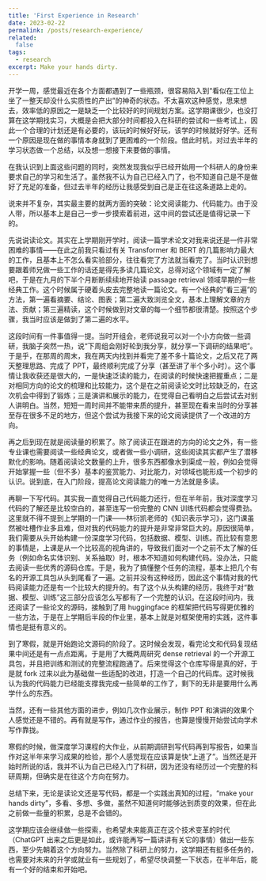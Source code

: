 ```yaml
---
title: 'First Experience in Research'
date: 2023-02-22
permalink: /posts/research-experience/
related:
  false
tags:
  - research
excerpt: Make your hands dirty.
---
```


开学一周，感觉最近在各个方面都遇到了一些瓶颈，很容易陷入到“看似在工位上坐了一整天却没什么实质性的产出”的神奇的状态。不太喜欢这种感觉，思来想去，效率低的原因之一是缺乏一个比较好的时间规划方案。这学期课很少，也没打算在这学期找实习，大概是会把大部分时间都投入在科研的尝试和一些考试上，因此一个合理的计划还是有必要的，该玩的时候好好玩，该学的时候就好好学。还有一个原因是现在做的事情本身就到了更困难的一个阶段。借此时机，对过去半年的学习状态做一个总结，以及想一想接下来要做的事情。

在我认识到上面这些问题的同时，突然发现我似乎已经开始用一个科研人的身份来要求自己的学习和生活了。虽然我不认为自己已经入门了，也不知道自己是不是做好了充足的准备，但过去半年的经历让我感受到自己是正在往这条道路上走的。

说来并不复杂，其实最主要的就两方面的突破：论文阅读能力、代码能力。由于没人带，所以基本上是自己一步一步摸索着前进，这中间的尝试还是值得记录一下的。

先说说读论文。其实在上学期刚开学时，阅读一篇学术论文对我来说还是一件非常困难的事情——在此之前我只看过有关 Transformer 和 BERT 的几篇影响力最大的工作，且基本上不怎么看实验部分，往往看完了方法就当看完了。当时认识到想要跟着师兄做一些工作的话还是得先多读几篇论文，总得对这个领域有一定了解吧，于是在九月的下半个月断断续续地开始读 passage retrieval 领域早期的一些经典工作。这个时候属于硬着头皮去完整地读一篇论文。有一个经典的“看三遍”的方法，第一遍看摘要、结论、图表；第二遍大致浏览全文，基本上理解文章的方法、贡献；第三遍精读，这个时候做到对文章的每一个细节都很清楚。按照这个步骤，我当时应该是做到了第二遍的水平。

这段时间有一件事值得一提。当时开组会，老师说我可以对一个小方向做一些调研，我脑子突然一热，说“下周组会刚好轮到我分享，就分享一下调研的结果吧”。于是乎，在那周的周末，我在两天内找到并看完了差不多十篇论文，之后又花了两天整理思路、完成了 PPT，最终顺利完成了分享（甚至讲了半个多小时）。这个事情让我收获还是很大的，一是快速泛读的能力，在阅读的时候快速把握重点；二是对相同方向的论文的梳理和比较能力，这个是在之前阅读论文时比较缺乏的，在这次机会中得到了锻炼；三是演讲和展示的能力，在觉得自己看明白之后尝试去对别人讲明白。当然，短短一周时间并不能带来质的提升，甚至现在看来当时的分享甚至存在很多不足的地方，但这个尝试为我接下来的论文阅读提供了一个改进的方向。

再之后到现在就是阅读量的积累了。除了阅读正在跟进的方向的论文之外，有一些专业课也需要阅读一些经典论文，或者做一些小调研，这些阅读其实都产生了潜移默化的影响。随着阅读论文数量的上升，很多东西都像水到渠成一般，例如会觉得开始掌握一些（但不多）基本的鉴赏能力、对比能力，对领域也能形成一个初步的认识。说到底，在入门阶段，提高论文阅读能力的唯一方法就是多读。

再聊一下写代码。其实我一直觉得自己代码能力还行，但在半年前，我对深度学习代码的了解还是比较空白的，甚至连写一份完整的 CNN 训练代码都会觉得费劲。这里就不得不提到上学期的一门课——林衍凯老师的《知识表示学习》，这门课虽然被吐槽作业多且难，但对我的代码能力的提升是非常非常巨大的。原因很简单，我们需要从头开始构建一份深度学习代码，包括数据、模型、训练。而比较有意思的事情是，上课是从一个比较高的视角讲的，导致我们面对一个之前不太了解的任务（例如命名实体识别、关系抽取）时，根本不知道如何构建代码。没办法，只能去阅读一些优秀的源码仓库。于是，我为了搞懂整个任务的流程，基本上把几个有名的开源工具包从头到尾看了一遍。之前并没有这种经历，因此这个事情对我的代码阅读能力还是有一个比较大的提升的。有了这个从头构建的经历，我终于对“数据、模型、训练”这三部分应该怎么写都有了一个完整的认识。在这段时间内，我还阅读了一些论文的源码，接触到了用 huggingface 的框架把代码写得更优雅的一些方法，于是在上学期后半段的作业里，基本上就是对框架使用的实践，这件事情也是挺有意义的。

到了寒假，就是开始跑论文源码的阶段了。这时候会发现，看完论文和代码复现结果中间还是有一点点距离。于是用了大概两周研究 dense retrieval 的一个开源工具包，并且把训练和测试的完整流程跑通了。后来觉得这个仓库写得是真的好，于是就 fork 过来以此为基础做一些适配的改进，打造一个自己的代码库。这时候我认为我的代码能力已经能支撑我完成一些简单的工作了，剩下的无非是要用什么再学什么的东西。

当然，还有一些其他方面的进步，例如几次作业展示，制作 PPT 和演讲的效果个人感觉还是不错的。再有就是写作，通过作业的报告，也算是慢慢开始尝试向学术写作靠拢。

寒假的时候，做深度学习课程的大作业，从前期调研到写代码再到写报告，如果当作对这半年来学习成果的检验，那个人感觉现在应该算是快“上道了”。当然还是开始时所说的话，我并不认为自己已经入门了科研，因为还没有经历过一个完整的科研周期，但确实是在往这个方向在努力。

总结下来，无论是读论文还是写代码，都是一个实践出真知的过程，“make your hands dirty”，多看、多想、多做，虽然不知道何时能够达到质变的效果，但在此之前做一些量的积累，总是不会错的。

这学期应该会继续做一些探索，也希望未来能真正在这个技术变革的时代（ChatGPT 出来之后更是如此，或许能再写一篇讲讲有关它的事情）做出一些东西，至少先朝着这个方向努力。当然除了科研上的努力，这学期还有挺多任务的，也需要对未来的升学或就业有一些规划了，希望尽快调整一下状态，在半年后，能有一个好的结束和开始吧。
